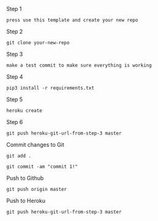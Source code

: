 Step 1

`press use this template and create your new repo`

Step 2

`git clone your-new-repo`

Step 3

`make a test commit to make sure everything is working`

Step 4

`pip3 install -r requirements.txt`

Step 5

`heroku create`

Step 6

`git push heroku-git-url-from-step-3 master`

Commit changes to Git

`git add .`

`git commit -am "commit 1!"`

Push to Github

`git push origin master`

Push to Heroku

`git push heroku-git-url-from-step-3 master`
